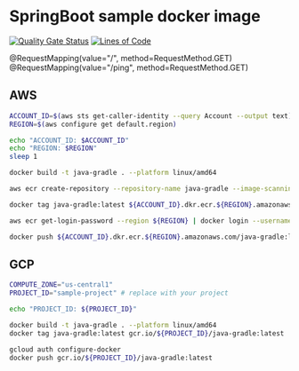 # SpringBoot sample docker image

[![Quality Gate Status](https://sonarcloud.io/api/project_badges/measure?project=DevSecOpsSamples_java-gradle&metric=alert_status)](https://sonarcloud.io/summary/new_code?id=DevSecOpsSamples_java-gradle) [![Lines of Code](https://sonarcloud.io/api/project_badges/measure?project=DevSecOpsSamples_java-gradle&metric=ncloc)](https://sonarcloud.io/summary/new_code?id=DevSecOpsSamples_java-gradle)

@RequestMapping(value="/", method=RequestMethod.GET)  
@RequestMapping(value="/ping", method=RequestMethod.GET)  

## AWS

```bash
ACCOUNT_ID=$(aws sts get-caller-identity --query Account --output text)
REGION=$(aws configure get default.region)

echo "ACCOUNT_ID: $ACCOUNT_ID"
echo "REGION: $REGION"
sleep 1

docker build -t java-gradle . --platform linux/amd64

aws ecr create-repository --repository-name java-gradle --image-scanning-configuration scanOnPush=true --region $REGION

docker tag java-gradle:latest ${ACCOUNT_ID}.dkr.ecr.${REGION}.amazonaws.com/java-gradle:latest

aws ecr get-login-password --region ${REGION} | docker login --username AWS --password-stdin ${ACCOUNT_ID}.dkr.ecr.${REGION}.amazonaws.com

docker push ${ACCOUNT_ID}.dkr.ecr.${REGION}.amazonaws.com/java-gradle:latest
```

## GCP

```bash
COMPUTE_ZONE="us-central1"
PROJECT_ID="sample-project" # replace with your project
```

```bash
echo "PROJECT_ID: ${PROJECT_ID}"

docker build -t java-gradle . --platform linux/amd64
docker tag java-gradle:latest gcr.io/${PROJECT_ID}/java-gradle:latest

gcloud auth configure-docker
docker push gcr.io/${PROJECT_ID}/java-gradle:latest
```
